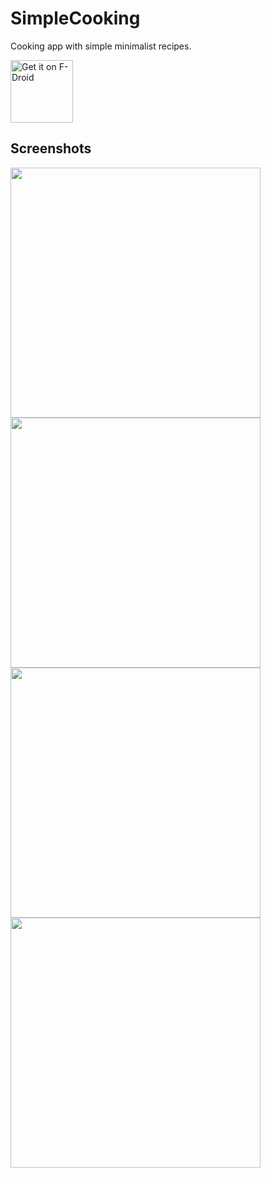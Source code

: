 # SimpleCooking

Cooking app with simple minimalist recipes.

[<img src="https://fdroid.gitlab.io/artwork/badge/get-it-on.png" alt="Get it on F-Droid" height="100">](https://benarmstead.github.io/fdroid/repo?fingerprint=9CCBC7C297F0B54520834681D1D29C2184B2CD262E80AA9E453215284ED3D684)

## Screenshots

<img src="https://user-images.githubusercontent.com/70973680/135154110-e8661e1c-fce9-410e-99d7-2060b9261d5d.jpg" width="400"/><a> </a><img src="https://user-images.githubusercontent.com/70973680/135154198-dd24f7ab-3fd0-4d2f-8ebd-66560e5f7854.jpg" width="400"/><a> </a><img src="https://user-images.githubusercontent.com/70973680/135154203-0222f000-2f08-415f-bbf8-798d65b3d06a.jpg" width="400"/><a> </a><img src="https://user-images.githubusercontent.com/70973680/135154210-08521907-a4e5-4f16-917e-1bf92bfba0b1.jpg" width="400"/>
